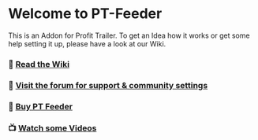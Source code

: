 # Welcome to PT-Feeder

This is an Addon for Profit Trailer. To get an Idea how it works or get some help setting it up, please have a look at our Wiki.

### 💂 [Read the Wiki][1]
### 🙋 [Visit the forum for support & community settings][2]
### 💸 [Buy PT Feeder][3]
### 📺 [Watch some Videos][4]

[1]:	https://wiki.ptfeeder.co/
[2]:  https://forum.ptfeeder.co
[3]:	https://wiki.ptfeeder.co/general.html#how-to-buy-pt-feeder
[4]:	https://www.youtube.com/results?search_query=pt+feeder